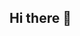 ## Hi there 👋

<!--
**nicholasjhorton/nicholasjhorton** is a ✨ _special_ ✨ repository because its `README.md` (this file) appears on your GitHub profile.

I'm a biostatistician and data science at Amherst College who works to develop data acumen in our students and to improve the teaching of data science and statistics.

- 🔭 I’m currently working on teaching reproducibility and replicability
- 🌱 I’m currently learning new tools for workflow
- 🤔 I’m looking for help on taking advantage of some features of Quarto
- 💬 Ask me about teaching data science and statistics
- 📫 How to reach me: ...
- 😄 Pronouns: he/him
- ⚡ Fun fact: In my spare time, I love exploring rail trails and hiking. I was one of the founders of the Friends of Northampton Trails, an organization devoted to supporting the expanding network of rail-trails in Northampton.
-->
